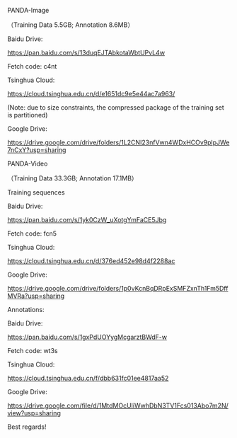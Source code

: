 PANDA-Image

（Training Data 5.5GB; Annotation 8.6MB）

Baidu Drive:

https://pan.baidu.com/s/13duqEJTAbkotaWbtUPvL4w

Fetch code: c4nt

 

Tsinghua Cloud:

https://cloud.tsinghua.edu.cn/d/e1651dc9e5e44ac7a963/

(Note: due to size constraints, the compressed package of the training set is partitioned)

 

Google Drive:

https://drive.google.com/drive/folders/1L2CNI23nfVwn4WDxHCOv9plpJWe7nCxY?usp=sharing

 

PANDA-Video

（Training Data 33.3GB; Annotation 17.1MB）

Training sequences

Baidu Drive:

https://pan.baidu.com/s/1yk0CzW_uXotgYmFaCE5Jbg

Fetch code: fcn5

 

Tsinghua Cloud:

https://cloud.tsinghua.edu.cn/d/376ed452e98d4f2288ac

 

Google Drive:

https://drive.google.com/drive/folders/1p0vKcnBqDRpExSMFZxnTh1Fm5DffMVRa?usp=sharing

  

Annotations:

Baidu Drive:

https://pan.baidu.com/s/1gxPdUOYygMcgarztBWdF-w

Fetch code: wt3s

 

Tsinghua Cloud:

https://cloud.tsinghua.edu.cn/f/dbb631fc01ee4817aa52

 

Google Drive:

https://drive.google.com/file/d/1MtdMOcUIiWwhDbN3TV1Fcs013Abo7m2N/view?usp=sharing

 

Best regards!